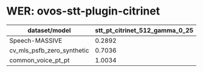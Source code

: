 
# WER: ovos-stt-plugin-citrinet
|dataset/model|stt_pt_citrinet_512_gamma_0_25|
|-|-|
| Speech-MASSIVE | 0.2892 |
| cv_mls_psfb_zero_synthetic | 0.7036 |
| common_voice_pt_pt | 1.0034 |
